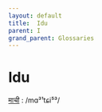 ```yaml
---
layout: default
title:  Idu
parent: I
grand_parent: Glossaries
---
```


# Idu


[माची](https://en.wiktionary.org/wiki/?curid=5782266)
: /mɑ³¹tɕi⁵³/

